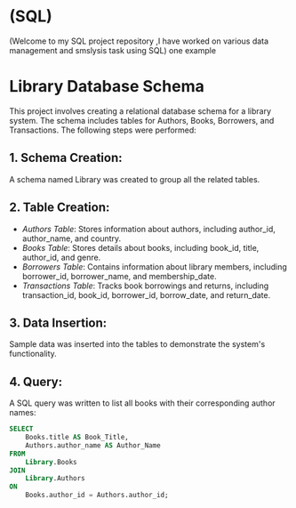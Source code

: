 # (SQL)
(Welcome to my SQL project repository  ,I have worked on various data management and smslysis task using SQL) one example 

# Library Database Schema

This project involves creating a relational database schema for a library system. The schema includes tables for Authors, Books, Borrowers, and Transactions. The following steps were performed:
## 1. Schema Creation:
A schema named Library was created to group all the related tables.

## 2. Table Creation:
- *Authors Table*: Stores information about authors, including author_id, author_name, and country.
- *Books Table*: Stores details about books, including book_id, title, author_id, and genre.
- *Borrowers Table*: Contains information about library members, including borrower_id, borrower_name, and membership_date.
- *Transactions Table*: Tracks book borrowings and returns, including transaction_id, book_id, borrower_id, borrow_date, and return_date.

## 3. Data Insertion:
Sample data was inserted into the tables to demonstrate the system's functionality.

## 4. Query:
A SQL query was written to list all books with their corresponding author names:

```sql
SELECT 
    Books.title AS Book_Title,
    Authors.author_name AS Author_Name
FROM 
    Library.Books
JOIN 
    Library.Authors
ON 
    Books.author_id = Authors.author_id;

